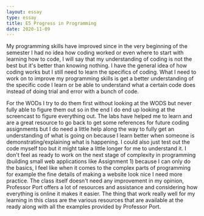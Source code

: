 ```yaml
---
layout: essay
type: essay
title: E5 Progress in Programming
date: 2020-11-09
---
```

My programming skills have improved since in the very beginning of the semester I had no idea how coding worked or even where to start with learning how to code, I will say that my understanding of coding is not the best but it's better than knowing nothing. I have the general idea of how coding works but I still need to learn the specifics of coding. What I need to work on to improve my programming skills is get a better understanding of the specific code I learn or be able to understand what a certain code does instead of doing trial and error with a bunch of code.

For the WODs I try to do them first without looking at the WODS but never fully able to figure them out so in the end I do end up looking at the screencast to figure everything out. The labs have helped me to learn and are a great resource to go back to get some references for future coding assignments but I do need a little help along the way to fully get an understanding of what is going on because I learn better when someone is demonstrating/explaining what is happening. I could also just test out the code myself too but it might take a little longer for me to understand it. I don't feel as ready to work on the next stage of complexity in programming (building small web applications like Assignment 1) because I can only do the basics, I feel like when it comes to the complex parts of programming for example the fine details of making a website look nice I need more practice. The class itself doesn't need any improvement in my opinion, Professor Port offers a lot of resources and assistance and considering how everything is online it makes it easier. The thing that work really well for my learning in this class are the various resources that are available at the ready along with all the examples provided by Professor Port.


